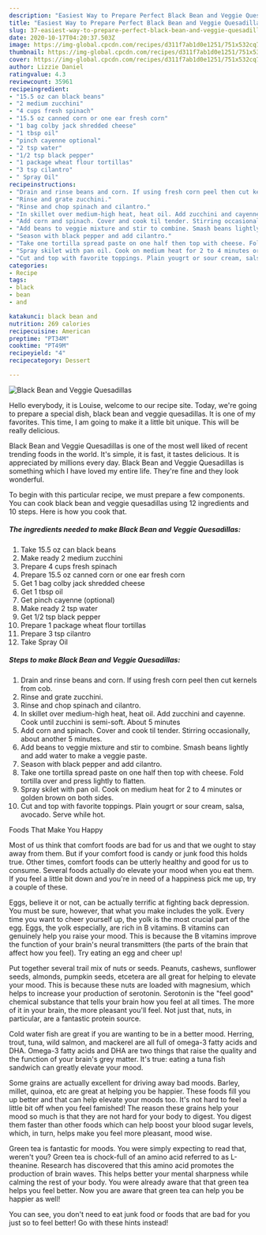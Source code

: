 ```yaml
---
description: "Easiest Way to Prepare Perfect Black Bean and Veggie Quesadillas"
title: "Easiest Way to Prepare Perfect Black Bean and Veggie Quesadillas"
slug: 37-easiest-way-to-prepare-perfect-black-bean-and-veggie-quesadillas
date: 2020-10-17T04:20:37.503Z
image: https://img-global.cpcdn.com/recipes/d311f7ab1d0e1251/751x532cq70/black-bean-and-veggie-quesadillas-recipe-main-photo.jpg
thumbnail: https://img-global.cpcdn.com/recipes/d311f7ab1d0e1251/751x532cq70/black-bean-and-veggie-quesadillas-recipe-main-photo.jpg
cover: https://img-global.cpcdn.com/recipes/d311f7ab1d0e1251/751x532cq70/black-bean-and-veggie-quesadillas-recipe-main-photo.jpg
author: Lizzie Daniel
ratingvalue: 4.3
reviewcount: 35961
recipeingredient:
- "15.5 oz can black beans"
- "2 medium zucchini"
- "4 cups fresh spinach"
- "15.5 oz canned corn or one ear fresh corn"
- "1 bag colby jack shredded cheese"
- "1 tbsp oil"
- "pinch cayenne optional"
- "2 tsp water"
- "1/2 tsp black pepper"
- "1 package wheat flour tortillas"
- "3 tsp cilantro"
- " Spray Oil"
recipeinstructions:
- "Drain and rinse beans and corn. If using fresh corn peel then cut kernels from cob."
- "Rinse and grate zucchini."
- "Rinse and chop spinach and cilantro."
- "In skillet over medium-high heat, heat oil. Add zucchini and cayenne. Cook until zucchini is semi-soft. About 5 minutes"
- "Add corn and spinach. Cover and cook til tender. Stirring occasionally, about another 5 minutes."
- "Add beans to veggie mixture and stir to combine. Smash beans lightly and add water to make a veggie paste."
- "Season with black pepper and add cilantro."
- "Take one tortilla spread paste on one half then top with cheese. Fold tortilla over and press lightly to flatten."
- "Spray skilet with pan oil. Cook on medium heat for 2 to 4 minutes or golden brown on both sides."
- "Cut and top with favorite toppings. Plain yougrt or sour cream, salsa, avocado. Serve while hot."
categories:
- Recipe
tags:
- black
- bean
- and

katakunci: black bean and 
nutrition: 269 calories
recipecuisine: American
preptime: "PT34M"
cooktime: "PT49M"
recipeyield: "4"
recipecategory: Dessert

---
```



![Black Bean and Veggie Quesadillas](https://img-global.cpcdn.com/recipes/d311f7ab1d0e1251/751x532cq70/black-bean-and-veggie-quesadillas-recipe-main-photo.jpg)

Hello everybody, it is Louise, welcome to our recipe site. Today, we're going to prepare a special dish, black bean and veggie quesadillas. It is one of my favorites. This time, I am going to make it a little bit unique. This will be really delicious.

Black Bean and Veggie Quesadillas is one of the most well liked of recent trending foods in the world. It's simple, it is fast, it tastes delicious. It is appreciated by millions every day. Black Bean and Veggie Quesadillas is something which I have loved my entire life. They're fine and they look wonderful.




To begin with this particular recipe, we must prepare a few components. You can cook black bean and veggie quesadillas using 12 ingredients and 10 steps. Here is how you cook that.

<!--inarticleads1-->

##### The ingredients needed to make Black Bean and Veggie Quesadillas:

1. Take 15.5 oz can black beans
1. Make ready 2 medium zucchini
1. Prepare 4 cups fresh spinach
1. Prepare 15.5 oz canned corn or one ear fresh corn
1. Get 1 bag colby jack shredded cheese
1. Get 1 tbsp oil
1. Get pinch cayenne (optional)
1. Make ready 2 tsp water
1. Get 1/2 tsp black pepper
1. Prepare 1 package wheat flour tortillas
1. Prepare 3 tsp cilantro
1. Take  Spray Oil




<!--inarticleads2-->

##### Steps to make Black Bean and Veggie Quesadillas:

1. Drain and rinse beans and corn. If using fresh corn peel then cut kernels from cob.
1. Rinse and grate zucchini.
1. Rinse and chop spinach and cilantro.
1. In skillet over medium-high heat, heat oil. Add zucchini and cayenne. Cook until zucchini is semi-soft. About 5 minutes
1. Add corn and spinach. Cover and cook til tender. Stirring occasionally, about another 5 minutes.
1. Add beans to veggie mixture and stir to combine. Smash beans lightly and add water to make a veggie paste.
1. Season with black pepper and add cilantro.
1. Take one tortilla spread paste on one half then top with cheese. Fold tortilla over and press lightly to flatten.
1. Spray skilet with pan oil. Cook on medium heat for 2 to 4 minutes or golden brown on both sides.
1. Cut and top with favorite toppings. Plain yougrt or sour cream, salsa, avocado. Serve while hot.




Foods That Make You Happy


Most of us think that comfort foods are bad for us and that we ought to stay away from them. But if your comfort food is candy or junk food this holds true. Other times, comfort foods can be utterly healthy and good for us to consume. Several foods actually do elevate your mood when you eat them. If you feel a little bit down and you're in need of a happiness pick me up, try a couple of these.

Eggs, believe it or not, can be actually terrific at fighting back depression. You must be sure, however, that what you make includes the yolk. Every time you want to cheer yourself up, the yolk is the most crucial part of the egg. Eggs, the yolk especially, are rich in B vitamins. B vitamins can genuinely help you raise your mood. This is because the B vitamins improve the function of your brain's neural transmitters (the parts of the brain that affect how you feel). Try eating an egg and cheer up!

Put together several trail mix of nuts or seeds. Peanuts, cashews, sunflower seeds, almonds, pumpkin seeds, etcetera are all great for helping to elevate your mood. This is because these nuts are loaded with magnesium, which helps to increase your production of serotonin. Serotonin is the "feel good" chemical substance that tells your brain how you feel at all times. The more of it in your brain, the more pleasant you'll feel. Not just that, nuts, in particular, are a fantastic protein source.

Cold water fish are great if you are wanting to be in a better mood. Herring, trout, tuna, wild salmon, and mackerel are all full of omega-3 fatty acids and DHA. Omega-3 fatty acids and DHA are two things that raise the quality and the function of your brain's grey matter. It's true: eating a tuna fish sandwich can greatly elevate your mood. 

Some grains are actually excellent for driving away bad moods. Barley, millet, quinoa, etc are great at helping you be happier. These foods fill you up better and that can help elevate your moods too. It's not hard to feel a little bit off when you feel famished! The reason these grains help your mood so much is that they are not hard for your body to digest. You digest them faster than other foods which can help boost your blood sugar levels, which, in turn, helps make you feel more pleasant, mood wise.

Green tea is fantastic for moods. You were simply expecting to read that, weren't you? Green tea is chock-full of an amino acid referred to as L-theanine. Research has discovered that this amino acid promotes the production of brain waves. This helps better your mental sharpness while calming the rest of your body. You were already aware that that green tea helps you feel better. Now you are aware that green tea can help you be happier as well!

You can see, you don't need to eat junk food or foods that are bad for you just so to feel better! Go  with  these hints  instead!

